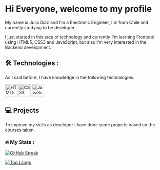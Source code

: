# Hi Everyone, welcome to my profile

My name is Julio Díaz and I'm a Electronic Engineer, I'm from Chile and currently studying to be developer.

I just started in this area of technology and currently I'm learning Frontend using HTML5, CSS3 and JavaScript, but also I'm very interested in the Backend development.

## :hammer_and_wrench: Technologies : 

As I said before, I have knowledge in the following technologies:

<div>
    <img src="https://user-images.githubusercontent.com/25181517/117447535-f00a3a00-af3d-11eb-89bf-45aaf56dbaf1.png" title=HTML5 alt="HTML5" style= "width:40px; height:40">
    <img src="https://user-images.githubusercontent.com/25181517/183898674-75a4a1b1-f960-4ea9-abcb-637170a00a75.png" title=CSS3 alt="CSS3" style= "width:40px; height:40">
    <img src="https://user-images.githubusercontent.com/25181517/117447155-6a868a00-af3d-11eb-9cfe-245df15c9f3f.png" title=JavaScript alt="JavaScript" style= "width:40px; height:40">

</div>

## :computer: Projects

To improve my skills as developer I have done some projects based on the courses taken.

### :fire: My Stats :
[![GitHub Streak](http://github-readme-streak-stats.herokuapp.com?user=Judvel&theme=dark&background=000000)](https://git.io/streak-stats)

[![Top Langs](https://github-readme-stats.vercel.app/api/top-langs/?username=Judvel&layout=compact&theme=vision-friendly-dark)](https://github.com/anuraghazra/github-readme-stats)
